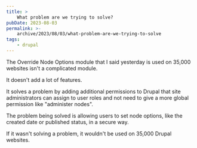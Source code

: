 ```yaml
---
title: >
    What problem are we trying to solve?
pubDate: 2023-08-03
permalink: >-
    archive/2023/08/03/what-problem-are-we-trying-to-solve
tags:
    - drupal
---
```


The Override Node Options module that I said yesterday is used on 35,000 websites isn't a complicated module.

It doesn't add a lot of features.

It solves a problem by adding additional permissions to Drupal that site administrators can assign to user roles and not need to give a more global permission like "administer nodes".

The problem being solved is allowing users to set node options, like the created date or published status, in a secure way.

If it wasn't solving a problem, it wouldn't be used on 35,000 Drupal websites.
